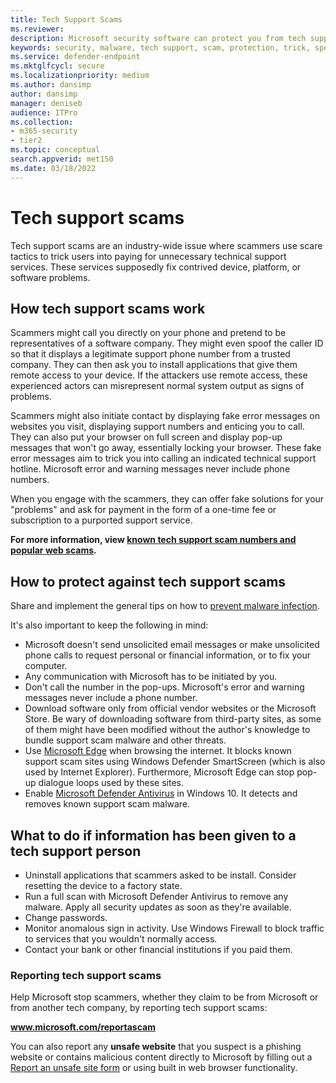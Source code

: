 ```yaml
---
title: Tech Support Scams
ms.reviewer: 
description: Microsoft security software can protect you from tech support scams that claims to scan for malware or viruses and then shows you fake detections and warnings.
keywords: security, malware, tech support, scam, protection, trick, spoof, fake, error messages, report, rogue security software, fake, antivirus, fake software, rogue, threats, fee, removal fee, upgrade, pay for removal, install full version, trial, lots of threats, scanner, scan, clean, computer, security, program, XP home security, fake microsoft, activate, activate scan, activate antivirus, warnings, pop-ups, security warnings, security pop-ups tech support scams, fake Microsoft error notification, fake virus alert, fake product expiration, fake Windows activation, scam web pages, scam phone numbers, telephone numbers, MMPC, WDSI, Microsoft Malware Protection Center, tech support scam numbers
ms.service: defender-endpoint
ms.mktglfcycl: secure
ms.localizationpriority: medium
ms.author: dansimp
author: dansimp
manager: deniseb
audience: ITPro
ms.collection: 
- m365-security
- tier2
ms.topic: conceptual
search.appverid: met150
ms.date: 03/18/2022
---
```


# Tech support scams

Tech support scams are an industry-wide issue where scammers use scare tactics to trick users into paying for unnecessary technical support services. These services supposedly fix contrived device, platform, or software problems.

## How tech support scams work

Scammers might call you directly on your phone and pretend to be representatives of a software company. They might even spoof the caller ID so that it displays a legitimate support phone number from a trusted company. They can then ask you to install applications that give them remote access to your device. If the attackers use remote access, these experienced actors can misrepresent normal system output as signs of problems.

Scammers might also initiate contact by displaying fake error messages on websites you visit, displaying support numbers and enticing you to call. They can also put your browser on full screen and display pop-up messages that won't go away, essentially locking your browser. These fake error messages aim to trick you into calling an indicated technical support hotline. Microsoft error and warning messages never include phone numbers.

When you engage with the scammers, they can offer fake solutions for your "problems" and ask for payment in the form of a one-time fee or subscription to a purported support service.

**For more information, view [known tech support scam numbers and popular web scams](https://support.microsoft.com/help/4013405/windows-protect-from-tech-support-scams).**

## How to protect against tech support scams

Share and implement the general tips on how to [prevent malware infection](prevent-malware-infection.md).

It's also important to keep the following in mind:

- Microsoft doesn't send unsolicited email messages or make unsolicited phone calls to request personal or financial information, or to fix your computer.
- Any communication with Microsoft has to be initiated by you.
- Don't call the number in the pop-ups. Microsoft's error and warning messages never include a phone number.
- Download software only from official vendor websites or the Microsoft Store. Be wary of downloading software from third-party sites, as some of them might have been modified without the author's knowledge to bundle support scam malware and other threats.
- Use [Microsoft Edge](https://www.microsoft.com/windows/microsoft-edge) when browsing the internet. It blocks known support scam sites using Windows Defender SmartScreen (which is also used by Internet Explorer). Furthermore, Microsoft Edge can stop pop-up dialogue loops used by these sites.
- Enable [Microsoft Defender Antivirus](../microsoft-defender-antivirus-windows.md) in Windows 10. It detects and removes known support scam malware.

## What to do if information has been given to a tech support person

- Uninstall applications that scammers asked to be install. Consider resetting the device to a factory state. 
- Run a full scan with Microsoft Defender Antivirus to remove any malware. Apply all security updates as soon as they're available.
- Change passwords.
- Monitor anomalous sign in activity. Use Windows Firewall to block traffic to services that you wouldn't normally access.
- Contact your bank or other financial institutions if you paid them. 

### Reporting tech support scams

Help Microsoft stop scammers, whether they claim to be from Microsoft or from another tech company, by reporting tech support scams:

<b>www.microsoft.com/reportascam</b>

You can also report any **unsafe website** that you suspect is a phishing website or contains malicious content directly to Microsoft by filling out a [Report an unsafe site form](https://www.microsoft.com/wdsi/support/report-unsafe-site) or using built in web browser functionality.